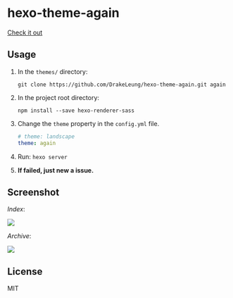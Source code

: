 # hexo-theme-again
[Check it out](http://drakeleung.github.io/blog/)

## Usage
1. In the `themes/` directory:
    ```git
    git clone https://github.com/DrakeLeung/hexo-theme-again.git again
    ```

2. In the project root directory:
    ```npm
    npm install --save hexo-renderer-sass
    ```

3. Change the `theme` property in the `config.yml` file.
    ```yml
    # theme: landscape
    theme: again
    ```

4. Run: `hexo server`

5. **If failed, just new a issue.**

## Screenshot
*Index*:

![](http://ww1.sinaimg.cn/mw690/7f85b91egw1f0e4azpnx2j21160isadj.jpg)

*Archive*:

![](http://ww1.sinaimg.cn/mw690/7f85b91egw1f0e5azhrruj211k0ip40v.jpg)

## License
MIT

